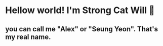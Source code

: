 # Hellow world! I'm Strong Cat Will 👋
## you can call me "Alex" or "Seung Yeon". That's my real name. 

<!--
**StrongCatWill/StrongCatWill** is a ✨ _special_ ✨ repository because its `README.md` (this file) appears on your GitHub profile.

Here are some ideas to get you started:

  <div align=center>
	
  [![Hits](https://hits.seeyoufarm.com/api/count/incr/badge.svg?url=https%3A%2F%2Fgithub.com%2Fzzsza)](https://hits.seeyoufarm.com) 
	
  </div>

